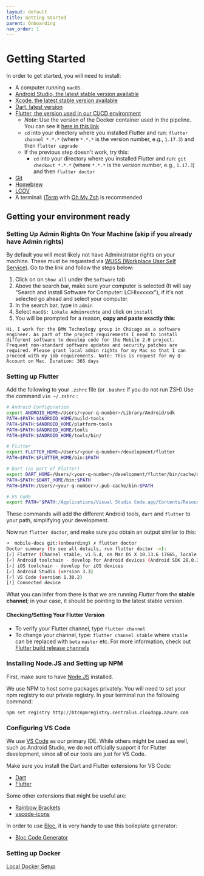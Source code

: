 ```yaml
---
layout: default
title: Getting Started
parent: Onboarding
nav_order: 1
---
```


# Getting Started

In order to get started, you will need to install:

- A computer running `macOS`.
- [Android Studio, the latest stable version available](https://developer.android.com/studio/)
- [Xcode, the latest stable version available](https://developer.apple.com/xcode/)
- [Dart, latest version](https://dart.dev/get-dart)
- [Flutter, the version used in our CI/CD environment](https://flutter.io)
  - _Note_: Use the version of the Docker container used in the pipeline. You can see it [here in this link](https://code.connected.bmw/docker/bmw-flutter-android/blob/master/Dockerfile)
  - `cd` into your directory where you installed Flutter and run: `flutter channel *.*.*` (where `*.*.*` is the version number, e.g., `1.17.3`) and then `flutter upgrade`
  - If the previous step doesn't work, try this:
    - `cd` into your directory where you installed Flutter and run: `git checkout *.*.*` (where `*.*.*` is the version number, e.g., `1.17.3`) and then `flutter doctor`
- [Git](https://git-scm.com)
- [Homebrew](https://brew.sh)
- [LCOV](http://ltp.sourceforge.net/coverage/lcov.php)
- A terminal: [iTerm](https://www.iterm2.com) with [Oh My Zsh](https://github.com/robbyrussell/oh-my-zsh) is recommended

## Getting your environment ready

### Setting Up Admin Rights On Your Machine (skip if you already have Admin rights)

By default you will most likely not have Administrator rights on your machine. These must be requested via [WUSS (Workplace User Self Service)](https://wuss.bmwgroup.net). Go to the link and follow the steps below:

1. Click on on `Show all` under the `Software` tab
2. Above the search bar, make sure your computer is selected (It will say "Search and install Software for Computer: LCHIxxxxxx"), if it's not selected go ahead and select your computer.
3. In the search bar, type in `admin`
4. Select `macOS: Lokale Adminrechte` and click on `install`
5. You will be prompted for a reason, **copy and paste exactly this**:

`Hi, I work for the BMW Technology group in Chicago as a software engineer. As part of the project requirements I need to install different software to develop code for the Mobile 2.0 project. Frequent non-standard software updates and security patches are required. Please grant local admin rights for my Mac so that I can proceed with my job requirements. Note: This is request for my Q-Account on Mac. Duration: 365 days`

### Setting up Flutter

Add the following to your `.zshrc` file (or `.bashrc` if you do not run ZSH)
Use the command `vim ~/.zshrc` :

```bash
# Android Configuration
export ANDROID_HOME=/Users/<your-q-number>/Library/Android/sdk
PATH=$PATH:$ANDROID_HOME/build-tools
PATH=$PATH:$ANDROID_HOME/platform-tools
PATH=$PATH:$ANDROID_HOME/tools
PATH=$PATH:$ANDROID_HOME/tools/bin/

# Flutter
export FLUTTER_HOME=/Users/<your-q-number>/development/flutter
PATH=$PATH:$FLUTTER_HOME/bin:$PATH

# Dart (as part of Flutter)
export DART_HOME=/Users/<your-q-number>/development/flutter/bin/cache/dart-sdk
PATH=$PATH:$DART_HOME/bin:$PATH
PATH=$PATH:/Users/<your-q-number>/.pub-cache/bin:$PATH

# VS Code
export PATH="$PATH:/Applications/Visual Studio Code.app/Contents/Resources/app/bin"
```

These commands will add the different Android tools, `dart` and `flutter` to your path, simplifying your development.

Now run `flutter doctor`, and make sure you obtain an output similar to this:

```bash
➜  mobile-docs git:(onboarding) ✗ flutter doctor
Doctor summary (to see all details, run flutter doctor -v):
[✓] Flutter (Channel stable, v1.5.4, on Mac OS X 10.13.6 17G65, locale en-US)
[✓] Android toolchain - develop for Android devices (Android SDK 28.0.3)
[✓] iOS toolchain - develop for iOS devices
[✓] Android Studio (version 3.3)
[✓] VS Code (version 1.30.2)
[!] Connected device
```

What you can infer from there is that we are running _Flutter_ from the **stable channel**; in your case, it should be pointing to the latest stable version.

#### Checking/Setting Your Flutter Version

- To verify your Flutter channel, type `flutter channel`
- To change your channel, type: `flutter channel stable` where `stable` can be replaced with `beta` `master` etc. For more information, check out [Flutter build release channels](https://github.com/flutter/flutter/wiki/Flutter-build-release-channels)

### Installing Node.JS and Setting up NPM

First, make sure to have [Node.JS](https://nodejs.org/en/download/) installed.

We use NPM to host some packages privately. You will need to set your npm registry to our private registry. In your terminal run the following command:

`npm set registry http://btcnpmregistry.centralus.cloudapp.azure.com`

### Configuring VS Code

We use [VS Code](https://code.visualstudio.com) as our primary IDE. While others might be used as well, such as Android Studio, we do not officially support it for Flutter development, since all of our tools are just for VS Code.

Make sure you install the Dart and Flutter extensions for VS Code:

- [Dart](https://marketplace.visualstudio.com/items?itemName=Dart-Code.dart-code)
- [Flutter](https://marketplace.visualstudio.com/items?itemName=Dart-Code.flutter)

Some other extensions that might be useful are:

- [Rainbow Brackets](https://marketplace.visualstudio.com/items?itemName=2gua.rainbow-brackets)
- [vscode-icons](https://marketplace.visualstudio.com/items?itemName=robertohuertasm.vscode-icons)

In order to use [Bloc](https://felangel.github.io/bloc/#/), it is very handy to use this boileplate generator:

- [Bloc Code Generator](https://marketplace.visualstudio.com/items?itemName=FelixAngelov.bloc)

### Setting up Docker

[Local Docker Setup](https://pages.code.connected.bmw/runtime/docs/developer-guides/docker/)
